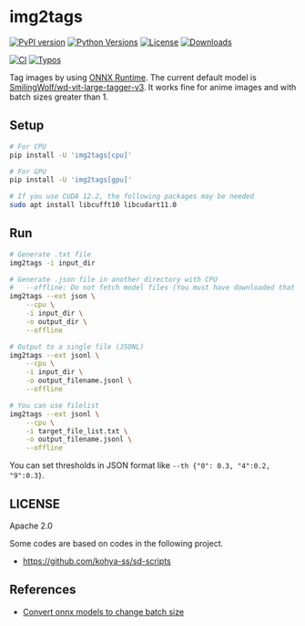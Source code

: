 
# img2tags

[![PyPI version](https://badge.fury.io/py/img2tags.svg)](https://badge.fury.io/py/img2tags)
[![Python Versions](https://img.shields.io/pypi/pyversions/img2tags.svg)](https://pypi.org/project/img2tags/)
[![License](https://img.shields.io/badge/License-Apache%202.0-blue.svg)](https://opensource.org/licenses/Apache-2.0)
[![Downloads](https://pepy.tech/badge/img2tags/week)](https://pepy.tech/project/img2tags)

[![CI](https://github.com/shirayu/img2tags/actions/workflows/ci.yml/badge.svg)](https://github.com/shirayu/img2tags/actions/workflows/ci.yml)
[![Typos](https://github.com/shirayu/img2tags/actions/workflows/typos.yml/badge.svg)](https://github.com/shirayu/img2tags/actions/workflows/typos.yml)

Tag images by using [ONNX Runtime](https://onnxruntime.ai/).
The current default model is [SmilingWolf/wd-vit-large-tagger-v3](https://huggingface.co/SmilingWolf/wd-vit-large-tagger-v3).
It works fine for anime images and with batch sizes greater than 1.

## Setup

```bash
# For CPU
pip install -U 'img2tags[cpu]'

# For GPU
pip install -U 'img2tags[gpu]'

# If you use CUDA 12.2, the following packages may be needed
sudo apt install libcufft10 libcudart11.0
```

## Run

```bash
# Generate .txt file
img2tags -i input_dir

# Generate .json file in another directory with CPU
#   --offline: Do not fetch model files (You must have downloaded that model)
img2tags --ext json \
    --cpu \
    -i input_dir \
    -o output_dir \
    --offline

# Output to a single file (JSONL)
img2tags --ext jsonl \
    --cpu \
    -i input_dir \
    -o output_filename.jsonl \
    --offline

# You can use filelist
img2tags --ext jsonl \
    --cpu \
    -i target_file_list.txt \
    -o output_filename.jsonl \
    --offline
```

You can set thresholds in JSON format like ``--th {"0": 0.3, "4":0.2, "9":0.3}``.

## LICENSE

Apache 2.0

Some codes are based on codes in the following project.

- <https://github.com/kohya-ss/sd-scripts>

## References

- [Convert onnx models to change batch size](https://github.com/onnx/onnx/issues/2182#issuecomment-881752539)
